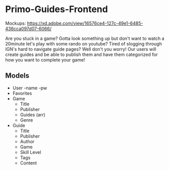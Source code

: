 # Primo-Guides-Frontend
Mockups: https://xd.adobe.com/view/16576ce4-127c-49e1-6485-436cca097d07-6066/

Are you stuck in a game? Gotta look something up but don't want to watch a 20minute let's play with some rando on youtube? Tired of slogging through IGN's hard to navigate guide pages? Well don't you worry! Our users will create guides and be able to publish them and have them categorized for how you want to complete your game!


## Models
- User
  -name
  -pw
- Favorites
- Game
  - Title
  - Publisher
  - Guides (arr)
  - Genre
- Guide
  - Title
  - Publisher
  - Author
  - Game
  - Skill Level
  - Tags
  - Content
